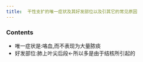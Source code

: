 ```yaml
---
title:  干性支扩的唯一症状及其好发部位以及引其它的常见原因
--- 
```


### Contents
- 唯一症状是:咯血,而不表现为大量脓痰
- 好发部位:肺上叶尖后段←所以多是由于结核所引起的
